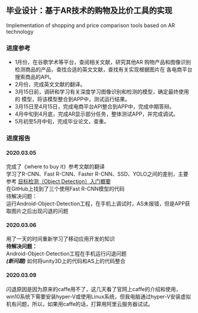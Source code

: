 毕业设计：基于AR技术的购物及比价工具的实现
---
Implementation of shopping and price comparison tools based on AR technology


### 进度参考
* 1月份，在谷歌学术等平台，查阅相关文献，研究其他AR
购物产品和图像识别检测商品的产品，查找合适的英文文献，查找有关实现根据图片在
各电商平台搜索商品的API。
* 2月份，完成英文文献的翻译。
* 3月15日前，调研和学习有关深度学习图像识别和检测的模型，确定最终使用的
模型，将该模型整合到APP中，测试运行结果。
* 3月15日至4月15日，完成电商平台API整合到APP中，完成中期答辩。
* 4月中旬到4月底，完成AR显示部分任务，整体测试APP，并完成调试。
* 5月初至5月中旬，完成毕业论文，查重。


### 进度报告

#### 2020.03.05
完成了《where to buy it》参考文献的翻译<br>
学习了R-CNN、Fast R-CNN、Faster R-CNN、SSD、YOLO之间的差别，主要参考
[目标检测（Object Detection）入门概要](https://blog.csdn.net/f290131665/article/details/81012556) <br>
在GitHub上找到了三个使用Fast R-CNN模型的代码 <br>
待解决问题：<br>
运行Android-Object-Detection工程，在手机上调试时，AS未报错，但是APP获取图片之后出现闪退的问题

#### 2020.03.06
用了一天的时间重新学习了移动应用开发的知识 <br>
**待解决问题：** <br>
Android-Object-Detection工程在手机运行闪退问题 <br>
***(新问题)*** 如何将unity3D上的代码和AS上的代码整合

#### 2020.03.09
闪退原因是因为原来的caffe用不了，这几天看了官网上caffe的介绍和使用，win10系统下需要安装hyper-V或使用Linux系统，但我电脑通过hyper-V安装虚拟机有问题，所以，如果用caffe的话，打算用阿里云服务器试试。


